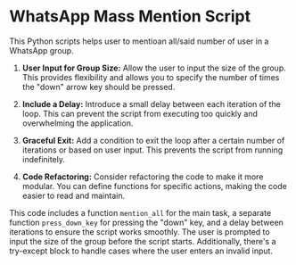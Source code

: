 # WhatsApp Mass Mention Script

This Python scripts helps user to mentioan all/said number of user in a WhatsApp group.

1. **User Input for Group Size:**
   Allow the user to input the size of the group. This provides flexibility and allows you to specify the number of times the "down" arrow key should be pressed.

2. **Include a Delay:**
   Introduce a small delay between each iteration of the loop. This can prevent the script from executing too quickly and overwhelming the application.

3. **Graceful Exit:**
   Add a condition to exit the loop after a certain number of iterations or based on user input. This prevents the script from running indefinitely.

4. **Code Refactoring:**
   Consider refactoring the code to make it more modular. You can define functions for specific actions, making the code easier to read and maintain.



This code includes a function `mention_all` for the main task, a separate function `press_down_key` for pressing the "down" key, and a delay between iterations to ensure the script works smoothly. The user is prompted to input the size of the group before the script starts. Additionally, there's a try-except block to handle cases where the user enters an invalid input.

